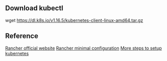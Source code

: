 ## Download kubectl
wget https://dl.k8s.io/v1.16.5/kubernetes-client-linux-amd64.tar.gz

## Reference
[Rancher official website](https://rancher.com/docs/rke/latest/en/installation/)
[Rancher minimal configuration](https://rancher.com/docs/rke/latest/en/example-yamls/#minimal-cluster-yml-example)
[More steps to setup kubernetes](https://computingforgeeks.com/install-kubernetes-production-cluster-using-rancher-rke/)